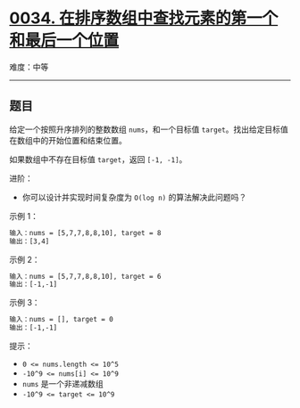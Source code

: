 # [0034. 在排序数组中查找元素的第一个和最后一个位置](https://leetcode-cn.com/problems/find-first-and-last-position-of-element-in-sorted-array)

难度：中等

---

## 题目

给定一个按照升序排列的整数数组 `nums`，和一个目标值 `target`。找出给定目标值在数组中的开始位置和结束位置。

如果数组中不存在目标值 `target`，返回 `[-1, -1]`。

进阶：

- 你可以设计并实现时间复杂度为 `O(log n)` 的算法解决此问题吗？

示例 1：

```txt
输入：nums = [5,7,7,8,8,10], target = 8
输出：[3,4]
```

示例 2：

```txt
输入：nums = [5,7,7,8,8,10], target = 6
输出：[-1,-1]
```

示例 3：

```txt
输入：nums = [], target = 0
输出：[-1,-1]
```

提示：

- `0 <= nums.length <= 10^5`
- `-10^9 <= nums[i] <= 10^9`
- `nums` 是一个非递减数组
- `-10^9 <= target <= 10^9`
